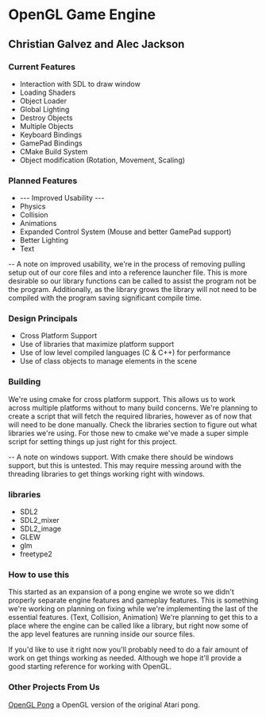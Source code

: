 # OpenGL Game Engine
## Christian Galvez and Alec Jackson

### Current Features
- Interaction with SDL to draw window
- Loading Shaders
- Object Loader
- Global Lighting
- Destroy Objects
- Multiple Objects
- Keyboard Bindings
- GamePad Bindings
- CMake Build System
- Object modification (Rotation, Movement, Scaling)

### Planned Features
- --- Improved Usability ---
- Physics
- Collision
- Animations
- Expanded Control System (Mouse and better GamePad support)
- Better Lighting
- Text

-- A note on improved usability, we're in the process of removing pulling setup out of our core files and into a reference launcher file. This is more desirable so our library functions can be called to assist the program not be the program. Additionally, as the library grows the library will not need to be compiled with the program saving significant compile time.


### Design Principals
- Cross Platform Support
- Use of libraries that maximize platform support
- Use of low level compiled languages (C & C++) for performance
- Use of class objects to manage elements in the scene

### Building
We're using cmake for cross platform support. This allows us to work across multiple platforms without to many build concerns. We're planning to create a script that will fetch the required libraries, however as of now that will need to be done manually. Check the libraries section to figure out what libraries we're using. For those new to cmake we've made a super simple script for setting things up just right for this project.

-- A note on windows support. With cmake there should be windows support, but this is untested. This may require messing around with the threading libraries to get things working right with windows.

### libraries
- SDL2
- SDL2_mixer
- SDL2_image
- GLEW
- glm
- freetype2

### How to use this
This started as an expansion of a pong engine we wrote so we didn't properly separate engine features and gameplay features. This is something we're working on planning on fixing while we're implementing the last of the essential features. (Text, Collision, Animation) We're planning to get this to a place where the engine can be called like a library, but right now some of the app level features are running inside our source files.

If you'd like to use it right now you'll probably need to do a fair amount of work on get things working as needed. Although we hope it'll provide a good starting reference for working with OpenGL.


### Other Projects From Us
[OpenGL Pong](https://github.com/alec-jackson/OpenGLPong) a OpenGL version of the original Atari pong.
